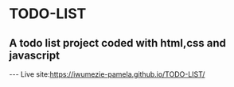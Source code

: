 # TODO-LIST
## A todo list project coded with html,css and javascript
--- Live site:https://iwumezie-pamela.github.io/TODO-LIST/
